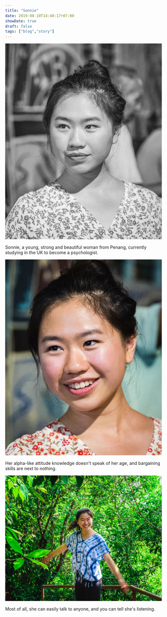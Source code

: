 ```yaml
---
title: "Sonnie"
date: 2019-08-10T14:48:17+07:00
showDate: true
draft: false
tags: ["blog","story"]
---
```


![sonnie](/posts/images/sonnie-1.jpg)

Sonnie, a young, strong and beautiful woman from Penang, currently studying in the UK to become a psychologist.

![sonnie](/posts/images/sonnie-2.jpg)

Her alpha-like attitude knowledge doesn't speak of her age,  and bargaining skills are next to nothing.

![sonnie](/posts/images/sonnie-3.jpg)

Most of all, she can easily talk to anyone, and you can tell she's listening.
